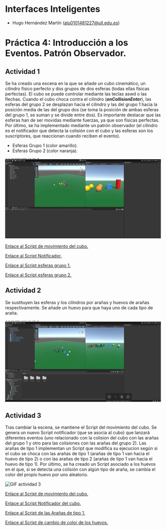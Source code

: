 # Interfaces Inteligentes

- Hugo Hernández Martín (alu0101481227@ull.edu.es)

# Práctica 4: Introducción a los Eventos. Patrón Observador.

## Actividad 1

Se ha creado una escena en la que se añade un cubo cinemático, un cilindro físico perfecto y dos grupos de dos esferas (todas ellas físicas perfectas). El cubo se puede controlar mediante las teclas aswd o las flechas. Cuando el cubo choca contra el cilindro (***onCollisionEnter***), las esferas del grupo 2 se desplazan hacia el cilindro y las del grupo 1 hacia la posición media de las del grupo dos (se toma la posición de ambas esferas del grupo 1, se suman y se divide entre dos). Es importante destacar que las esferas han de ser movidas mediante fuerzas, ya que son físicas perfectas. Por último, se ha implementado mediante un patrón observador (el cilindro es el notificador que detecta la colisión con el cubo y las esferas son los suscriptores, que reaccionan cuando reciben el evento).

* Esferas Grupo 1 (color amarillo).
* Esferas Grupo 2 (color naranja).

![GIF actividad 1](./docs/p04_II_actividad_01.gif)

[Enlace al Script de movimiento del cubo.](./Scripts/PlayWithObject.cs)

[Enlace al Script Notificador.](./Scripts/CollisionNotifier.cs)

[Enlace al Script esferas grupo 1.](./Scripts/MoveToGroup2SpheresWhenCubeCollision.cs)

[Enlace al Script esferas grupo 2.](./Scripts/MoveToCylinderWhenCubeCollision.cs)

## Actividad 2

Se sustituyen las esferas y los cilindros por arañas y huevos de arañas respectivamente. Se añade un huevo para que haya uno de cada tipo de araña.

![Foto actividad 2](./docs/p04_II_actividad_02.png)

## Actividad 3

Tras cambiar la escena, se mantiene el Script del movimiento del cubo. Se genera un nuevo Script notificador (que se asocia al cubo) que lanzará diferentes eventos (uno relacionado con la colision del cubo con las arañas del grupo 1 y otro para las colisiones con las arañas del grupo 2). Las arañas de tipo 1 implementan un Script que modifica su ejecucion según si el cubo se choca con las arañas de tipo 1 (arañas de tipo 1 van hacia el huevo de tipo 2) o con las arañas de tipo 2 (arañas de tipo 1 van hacia el huevo de tipo 1). Por último, se ha creado un Script asociado a los huevos en el que, si se detecta una colisión con algún tipo de araña, se cambia el color del propio huevo por uno aleatorio.

![GIF actividad 3]()

[Enlace al Script de movimiento del cubo.](./Scripts/PlayWithObject.cs)

[Enlace al Script Notificador del cubo.](./Scripts/NewCollisionNotifier.cs)

[Enlace al Script de las Arañas de tipo 1.](./Scripts/Group1SpidersMoveTo.cs)

[Enlace al Script de cambio de color de los huevos.](./Scripts/ChangeEggWhenSpiderCollides.cs)